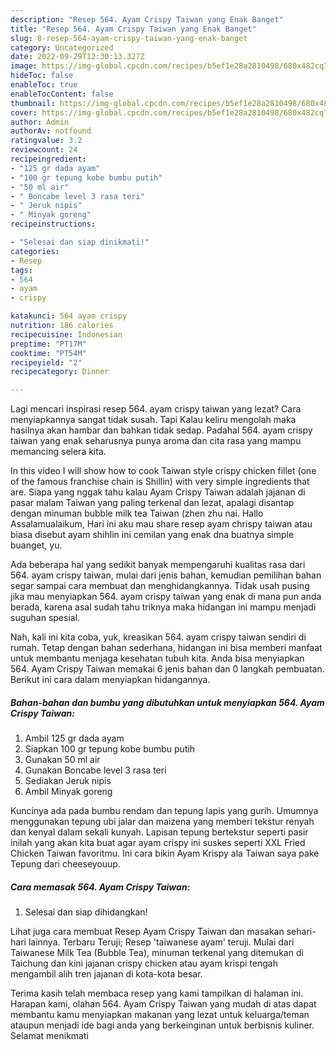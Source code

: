```yaml
---
description: "Resep 564. Ayam Crispy Taiwan yang Enak Banget"
title: "Resep 564. Ayam Crispy Taiwan yang Enak Banget"
slug: 8-resep-564-ayam-crispy-taiwan-yang-enak-banget
category: Uncategorized
date: 2022-09-29T12:30:13.327Z
image: https://img-global.cpcdn.com/recipes/b5ef1e28a2810498/680x482cq70/564-ayam-crispy-taiwan-foto-resep-utama.jpg
hideToc: false
enableToc: true
enableTocContent: false
thumbnail: https://img-global.cpcdn.com/recipes/b5ef1e28a2810498/680x482cq70/564-ayam-crispy-taiwan-foto-resep-utama.jpg
cover: https://img-global.cpcdn.com/recipes/b5ef1e28a2810498/680x482cq70/564-ayam-crispy-taiwan-foto-resep-utama.jpg
author: Admin
authorAv: notfound
ratingvalue: 3.2
reviewcount: 24
recipeingredient:
- "125 gr dada ayam"
- "100 gr tepung kobe bumbu putih"
- "50 ml air"
- " Boncabe level 3 rasa teri"
- " Jeruk nipis"
- " Minyak goreng"
recipeinstructions:

- "Selesai dan siap dinikmati!"
categories:
- Resep
tags:
- 564
- ayam
- crispy

katakunci: 564 ayam crispy 
nutrition: 186 calories
recipecuisine: Indonesian
preptime: "PT17M"
cooktime: "PT54M"
recipeyield: "2"
recipecategory: Dinner

---
```



Lagi mencari inspirasi resep 564. ayam crispy taiwan yang lezat? Cara menyiapkannya sangat tidak susah. Tapi Kalau keliru mengolah maka hasilnya akan hambar dan bahkan tidak sedap. Padahal 564. ayam crispy taiwan yang enak seharusnya punya aroma dan cita rasa yang mampu memancing selera kita.


In this video I will show how to cook Taiwan style crispy chicken fillet (one of the famous franchise chain is Shillin) with very simple ingredients that are. Siapa yang nggak tahu kalau Ayam Crispy Taiwan adalah jajanan di pasar malam Taiwan yang paling terkenal dan lezat, apalagi disantap dengan minuman bubble milk tea Taiwan (zhen zhu nai. Hallo Assalamualaikum, Hari ini aku mau share resep ayam chrispy taiwan atau biasa disebut ayam shihlin ini cemilan yang enak dna buatnya simple buanget, yu.

Ada beberapa hal yang sedikit banyak mempengaruhi kualitas rasa dari 564. ayam crispy taiwan, mulai dari jenis bahan, kemudian pemilihan bahan segar sampai cara membuat dan menghidangkannya. Tidak usah pusing jika mau menyiapkan 564. ayam crispy taiwan yang enak di mana pun anda berada, karena asal sudah tahu triknya maka hidangan ini mampu menjadi suguhan spesial.


Nah, kali ini kita coba, yuk, kreasikan 564. ayam crispy taiwan sendiri di rumah. Tetap dengan bahan sederhana, hidangan ini bisa memberi manfaat untuk membantu menjaga kesehatan tubuh kita. Anda bisa menyiapkan 564. Ayam Crispy Taiwan memakai 6 jenis bahan dan 0 langkah pembuatan. Berikut ini cara dalam menyiapkan hidangannya.

<!--inarticleads1-->

##### Bahan-bahan dan bumbu yang dibutuhkan untuk menyiapkan 564. Ayam Crispy Taiwan:

1. Ambil 125 gr dada ayam
1. Siapkan 100 gr tepung kobe bumbu putih
1. Gunakan 50 ml air
1. Gunakan  Boncabe level 3 rasa teri
1. Sediakan  Jeruk nipis
1. Ambil  Minyak goreng


Kuncinya ada pada bumbu rendam dan tepung lapis yang gurih. Umumnya menggunakan tepung ubi jalar dan maizena yang memberi tekstur renyah dan kenyal dalam sekali kunyah. Lapisan tepung bertekstur seperti pasir inilah yang akan kita buat agar ayam crispy ini suskes seperti XXL Fried Chicken Taiwan favoritmu. Ini cara bikin Ayam Krispy ala Taiwan saya pake Tepung dari cheeseyouup. 

<!--inarticleads2-->

##### Cara memasak 564. Ayam Crispy Taiwan:


1. Selesai dan siap dihidangkan!

Lihat juga cara membuat Resep Ayam Crispy Taiwan dan masakan sehari-hari lainnya. Terbaru Teruji; Resep &#39;taiwanese ayam&#39; teruji. Mulai dari Taiwanese Milk Tea (Bubble Tea), minuman terkenal yang ditemukan di Taichung dan kini jajanan crispy chicken atau ayam krispi tengah mengambil alih tren jajanan di kota-kota besar. 

Terima kasih telah membaca resep yang kami tampilkan di halaman ini. Harapan kami, olahan 564. Ayam Crispy Taiwan yang mudah di atas dapat membantu kamu menyiapkan makanan yang lezat untuk keluarga/teman ataupun menjadi ide bagi anda yang berkeinginan untuk berbisnis kuliner. Selamat menikmati
